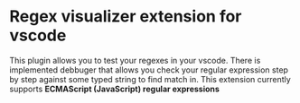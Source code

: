 # Regex visualizer extension for vscode

This plugin allows you to test your regexes in your vscode. There is implemented debbuger that allows you check your regular expression step by step against some typed string to find match in. This extension currently supports **ECMAScript (JavaScript) regular expressions**